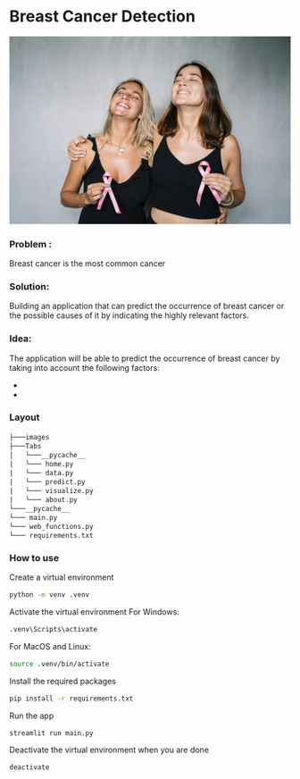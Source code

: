 # Breast Cancer Detection

![Breast Cancer Detection](images/home.jpg)

### Problem :

Breast cancer is the most common cancer

### Solution:

Building an application that can predict the occurrence of breast cancer or the possible causes of it by indicating the highly relevant factors.

### Idea:

The application will be able to predict the occurrence of breast cancer by taking into account the following factors:

-
-

### Layout

```
├───images
├───Tabs
│   └───__pycache__
|   └─── home.py
|   └─── data.py
|   └─── predict.py
|   └─── visualize.py
|   └─── about.py
└───__pycache__
└─── main.py
└─── web_functions.py
└─── requirements.txt
```

### How to use

Create a virtual environment

```bash
python -m venv .venv
```

Activate the virtual environment
For Windows:

```bash
.venv\Scripts\activate
```

For MacOS and Linux:

```bash
source .venv/bin/activate
```

Install the required packages

```bash
pip install -r requirements.txt
```

Run the app

```bash
streamlit run main.py
```

Deactivate the virtual environment when you are done

```bash
deactivate
```
